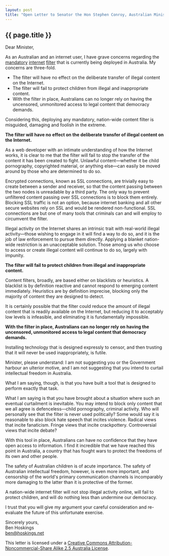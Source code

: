 ```yaml
---
layout: post
title: "Open Letter to Senator the Hon Stephen Conroy, Australian Minister for Broadband, Communications and the Digital Economy"
---
```


## {{ page.title }}

Dear Minister,

As an Australian and an internet user, I have grave concerns regarding the [mandatory][ref1] [internet][ref2] [filter][ref3] that is currently being deployed in Australia. My concerns are three-fold.

[ref1]: http://arstechnica.com/news.ars/post/20081016-net-filters-required-for-all-australians-no-opt-out.html
[ref2]: http://www.infoworld.com/news/feeds/08/10/13/No-opt-out-of-filtered-Internet.html
[ref3]: http://www.somebodythinkofthechildren.com/no-opt-out-from-isp-filtering-two-black-lists-and-you-can-only-opt-out-from-one/

- The filter will have no effect on the deliberate transfer of illegal content on the Internet.
- The filter will fail to protect children from illegal and inappropriate content.
- With the filter in place, Australians can no longer rely on having the uncensored, unmonitored access to legal content that democracy demands.

Considering this, deploying any mandatory, nation-wide content filter is misguided, damaging and foolish in the extreme.

__The filter will have no effect on the deliberate transfer of illegal content on the Internet.__

As a web developer with an intimate understanding of how the Internet works, it is clear to me that the filter will fail to stop the transfer of the content it has been created to fight. Unlawful content&mdash;whether it be child pornography, copyrighted material, or anything else&mdash;can easily be moved around by those who are determined to do so.

Encrypted connections, known as SSL connections, are trivially easy to create between a sender and receiver, so that the content passing between the two nodes is unreadable by a third party. The only way to prevent unfiltered content passing over SSL connections is to block them entirely. Blocking SSL traffic is not an option, because internet banking and all other secure websites rely on SSL and would be rendered non-functional. SSL connections are but one of many tools that criminals can and will employ to circumvent the filter.

Illegal activity on the Internet shares an intrinsic trait with real-world illegal activity&mdash;those wishing to engage in it will find a way to do so, and it is the job of law enforcement to pursue them directly. Applying a blanket nation-wide restriction is an unacceptable solution. Those among us who choose to access or create illegal content will continue to do so, largely with impunity.

__The filter will fail to protect children from illegal and inappropriate content.__

Content filters, broadly, are based either on blacklists or heuristics. A blacklist is by definition reactive and cannot respond to emerging content immediately. Heuristics are by definition imprecise, blocking only the majority of content they are designed to detect.

It is certainly possible that the filter could reduce the amount of illegal content that is readily available on the Internet, but reducing it to acceptably low levels is infeasible, and eliminating it is fundamentally impossible.


__With the filter in place, Australians can no longer rely on having the uncensored, unmonitored access to legal content that democracy demands.__

Installing technology that is designed expressly to censor, and then trusting that it will never be used inappropriately, is futile.

Minister, please understand: I am not suggesting you or the Government harbour an ulterior motive, and I am not suggesting that you intend to curtail intellectual freedom in Australia.

What I am saying, though, is that you have built a tool that is designed to perform exactly that task.

What I am saying is that you have brought about a situation where such an eventual curtailment is inevitable. You may intend to block only content that we all agree is defenceless&mdash;child pornography, criminal activity. Who will personally see that the filter is never used politically? Some would say it is reasonable to also block hate speech that incites violence. Radical views that incite fanaticism. Fringe views that incite crackpottery. Controversial views that incite debate?

With this tool in place, Australians can have no confidence that they have open access to information. I find it incredible that we have reached this point in Australia, a country that has fought wars to protect the freedoms of its own and other people.


The safety of Australian children is of acute importance. The safety of Australian intellectual freedom, however, is even more important, and censorship of the world's primary communication channels is incomparably more damaging to the latter than it is protective of the former.

A nation-wide internet filter will not stop illegal activity online, will fail to protect children, and will do nothing less than undermine our democracy.

I trust that you will give my argument your careful consideration and re-evaluate the future of this unfortunate exercise.

Sincerely yours,  
Ben Hoskings  
[ben@hoskings.net](mailto:ben@hoskings.net)

This letter is licensed under a [Creative Commons Attribution-Noncommercial-Share Alike 2.5 Australia License](http://creativecommons.org/licenses/by-nc-sa/2.5/au/).

